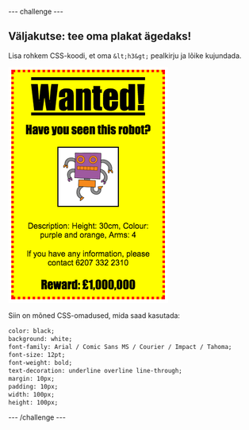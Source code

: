 \--- challenge \---

## Väljakutse: tee oma plakat ägedaks!

Lisa rohkem CSS-koodi, et oma `&lt;h3&gt;` pealkirju ja lõike kujundada.

![kuvatõmmis](images/wanted-final.png)

Siin on mõned CSS-omadused, mida saad kasutada:

    color: black;
    background: white;
    font-family: Arial / Comic Sans MS / Courier / Impact / Tahoma;
    font-size: 12pt;
    font-weight: bold;
    text-decoration: underline overline line-through;
    margin: 10px;
    padding: 10px;
    width: 100px;
    height: 100px;
    

\--- /challenge \---